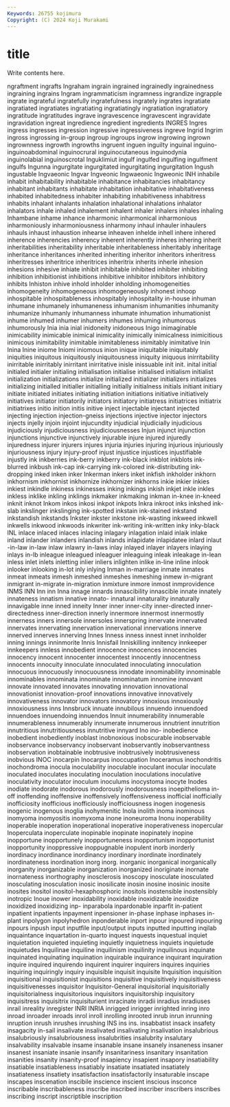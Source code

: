 ```yaml
---
Keywords: 26755 kojimura
Copyright: (C) 2024 Koji Murakami
---
```


# title

Write contents here.



ngraftment ingrafts Ingraham ingrain ingrained ingrainedly ingrainedness
ingraining ingrains Ingram ingrammaticism ingramness ingrandize ingrapple ingrate ingrateful ingratefully
ingratefulness ingrately ingrates ingratiate ingratiated ingratiates ingratiating ingratiatingly ingratiation ingratiatory
ingratitude ingratitudes ingrave ingravescence ingravescent ingravidate ingravidation ingreat ingredience ingredient
ingredients INGRES Ingres ingress ingresses ingression ingressive ingressiveness ingreve Ingrid
Ingrim ingross ingrossing in-group ingroup ingroups ingrow ingrowing ingrown ingrownness
ingrowth ingrowths ingruent inguen inguilty inguinal inguino- inguinoabdominal inguinocrural inguinocutaneous
inguinodynia inguinolabial inguinoscrotal Inguklimiut ingulf ingulfed ingulfing ingulfment ingulfs Ingunna
ingurgitate ingurgitated ingurgitating ingurgitation Ingush ingustable Ingvaeonic Ingvar Ingveonic Ingwaeonic
Ingweonic INH inhabile inhabit inhabitability inhabitable inhabitance inhabitancies inhabitancy inhabitant
inhabitants inhabitate inhabitation inhabitative inhabitativeness inhabited inhabitedness inhabiter inhabiting inhabitiveness
inhabitress inhabits inhalant inhalants inhalation inhalational inhalations inhalator inhalators inhale
inhaled inhalement inhalent inhaler inhalers inhales inhaling Inhambane inhame inhance
inharmonic inharmonical inharmonious inharmoniously inharmoniousness inharmony inhaul inhauler inhaulers inhauls
inhaust inhaustion inhearse inheaven inhelde inhell inhere inhered inherence inherencies
inherency inherent inherently inheres inhering inherit inheritabilities inheritability inheritable inheritableness
inheritably inheritage inheritance inheritances inherited inheriting inheritor inheritors inheritress inheritresses
inheritrice inheritrices inheritrix inherits inherle inhesion inhesions inhesive inhiate inhibit
inhibitable inhibited inhibiter inhibiting inhibition inhibitionist inhibitions inhibitive inhibitor inhibitors
inhibitory inhibits Inhiston inhive inhold inholder inholding inhomogeneities inhomogeneity inhomogeneous
inhomogeneously inhonest inhoop inhospitable inhospitableness inhospitably inhospitality in-house inhuman inhumane
inhumanely inhumaneness inhumanism inhumanities inhumanity inhumanize inhumanly inhumanness inhumate inhumation
inhumationist inhume inhumed inhumer inhumers inhumes inhuming inhumorous inhumorously Inia
inia inial inidoneity inidoneous Inigo inimaginable inimicability inimicable inimical inimicality
inimically inimicalness inimicitious inimicous inimitability inimitable inimitableness inimitably inimitative Inin
Inina Inine iniome Iniomi iniomous inion inique iniquitable iniquitably iniquities
iniquitous iniquitously iniquitousness iniquity iniquous inirritability inirritable inirritably inirritant inirritative
inisle inissuable init init. inital initial initialed initialer initialing initialisation
initialise initialised initialism initialist initialization initializations initialize initialized initializer initializers
initializes initializing initialled initialler initialling initially initialness initials initiant initiary
initiate initiated initiates initiating initiation initiations initiative initiatively initiatives initiator
initiatorily initiators initiatory initiatress initiatrices initiatrix initiatrixes initio inition initis
initive inject injectable injectant injected injecting injection injection-gneiss injections injective
injector injectors injects injelly injoin injoint injucundity injudicial injudicially injudicious
injudiciously injudiciousness injudiciousnesses Injun injunct injunction injunctions injunctive injunctively injurable
injure injured injuredly injuredness injurer injurers injures injuria injuries injuring
injurious injuriously injuriousness injury injury-proof injust injustice injustices injustifiable injustly
ink inkberries ink-berry inkberry ink-black inkblot inkblots ink-blurred inkbush ink-cap
ink-carrying ink-colored ink-distributing ink-dropping inked inken inker Inkerman inkers inket
inkfish inkholder inkhorn inkhornism inkhornist inkhornize inkhornizer inkhorns inkie inkier
inkies inkiest inkindle inkiness inkinesses inking inkings inkish inkjet inkle
inkles inkless inklike inkling inklings inkmaker inkmaking inkman in-knee in-kneed
inknit inknot Inkom inkos inkosi inkpot inkpots Inkra inkroot inks
inkshed ink-slab inkslinger inkslinging ink-spotted inkstain ink-stained inkstand inkstandish inkstands
Inkster inkster inkstone ink-wasting inkweed inkwell inkwells inkwood inkwoods inkwriter
ink-writing ink-written inky inky-black INL inlace inlaced inlaces inlacing inlagary
inlagation inlaid inlaik inlake inland inlander inlanders inlandish inlands inlapidate
inlapidatee inlard inlaut -in-law in-law inlaw inlawry in-laws inlay inlayed
inlayer inlayers inlaying inlays in-lb inleague inleagued inleaguer inleaguing inleak
inleakage in-lean inless inlet inlets inletting inlier inliers inlighten inlike
in-line inline inlook inlooker inlooking in-lot inly inlying Inman in-marriage
inmate inmates inmeat inmeats inmesh inmeshed inmeshes inmeshing inmew in-migrant
inmigrant in-migrate in-migration inmixture inmore inmost inmprovidence INMS INN Inn
inn Inna innage innards innascibility innascible innate innately innateness innatism
innative innato- innatural innaturality innaturally innavigable inne inned inneity Inner
inner inner-city inner-directed inner-directedness inner-direction innerly innermore innermost innermostly innerness
inners innersole innersoles innerspring innervate innervated innervates innervating innervation innervational
innervations innerve innerved innerves innerving Innes Inness inness innest innet
innholder inning innings inninmorite Innis Innisfail Inniskilling innitency innkeeper innkeepers
innless innobedient innocence innocences innocencies innocency innocent innocenter innocentest innocently
innocentness innocents innocuity innoculate innoculated innoculating innoculation innocuous innocuously innocuousness
innodate innominability innominable innominables innominata innominate innominatum innomine innovant innovate
innovated innovates innovating innovation innovational innovationist innovation-proof innovations innovative innovatively
innovativeness innovator innovators innovatory innoxious innoxiously innoxiousness inns Innsbruck innuate
innubilous innuendo innuendoed innuendoes innuendoing innuendos Innuit innumerability innumerable innumerableness
innumerably innumerate innumerous innutrient innutrition innutritious innutritiousness innutritive innyard Ino
ino- inobedience inobedient inobediently inoblast inobnoxious inobscurable inobservable inobservance inobservancy
inobservant inobservantly inobservantness inobservation inobtainable inobtrusive inobtrusively inobtrusiveness inobvious INOC
inocarpin Inocarpus inoccupation Inoceramus inochondritis inochondroma inocula inoculability inoculable inoculant
inocular inoculate inoculated inoculates inoculating inoculation inoculations inoculative inoculativity inoculator
inoculum inoculums inocystoma inocyte Inodes inodiate inodorate inodorous inodorously inodorousness
inoepithelioma in-off inoffending inoffensive inoffensively inoffensiveness inofficial inofficially inofficiosity inofficious
inofficiously inofficiousness inogen inogenesis inogenic inogenous inoglia inohymenitic Inola inolith
inoma inominous inomyoma inomyositis inomyxoma inone inoneuroma Inonu inoperability inoperable
inoperation inoperational inoperative inoperativeness inopercular Inoperculata inoperculate inopinable inopinate inopinately
inopine inopportune inopportunely inopportuneness inopportunism inopportunist inopportunity inoppressive inoppugnable inopulent
inorb inorderly inordinacy inordinance inordinancy inordinary inordinate inordinately inordinateness inordination
inorg inorg. inorganic inorganical inorganically inorganity inorganizable inorganization inorganized inoriginate
inornate inornateness inorthography inosclerosis inoscopy inosculate inosculated inosculating inosculation inosic
inosilicate inosin inosine inosinic inosite inosites inositol inositol-hexaphosphoric inositols inostensible
inostensibly inotropic Inoue inower inoxidability inoxidable inoxidizable inoxidize inoxidized inoxidizing
inp- inparabola inpardonable inparfit in-patient inpatient inpatients inpayment inpensioner in-phase
inphase inphases in-plant inpolygon inpolyhedron inponderable inport inpour inpoured inpouring
inpours inpush input inputfile input/output inputs inputted inputting inqilab inquaintance
inquartation in-quarto inquest inquests inquestual inquiet inquietation inquieted inquieting inquietly
inquietness inquiets inquietude inquietudes Inquilinae inquiline inquilinism inquilinity inquilinous inquinate
inquinated inquinating inquination inquirable inquirance inquirant inquiration inquire inquired inquirendo
inquirent inquirer inquirers inquires inquiries inquiring inquiringly inquiry inquisible inquisit
inquisite Inquisition inquisition inquisitional inquisitionist inquisitions inquisitive inquisitively inquisitiveness inquisitivenesses
inquisitor Inquisitor-General inquisitorial inquisitorially inquisitorialness inquisitorious inquisitors inquisitorship inquisitory inquisitress
inquisitrix inquisiturient inracinate inradii inradius inradiuses inrail inreality inregister INRI
INRIA inrigged inrigger inrighted inring inro inroad inroader inroads inrol
inroll inrolling inrooted inrub inrun inrunning inruption inrush inrushes inrushing
INS ins ins. insabbatist insack insafety insagacity in-sail insalivate insalivated
insalivating insalivation insalubrious insalubriously insalubriousness insalubrities insalubrity insalutary insalvability insalvable
insame insanable insane insanely insaneness insaner insanest insaniate insanie insanify
insanitariness insanitary insanitation insanities insanity insanity-proof insapiency insapient insapory insatiability
insatiable insatiableness insatiably insatiate insatiated insatiately insatiateness insatiety insatisfaction insatisfactorily
insaturable inscape inscapes inscenation inscibile inscience inscient inscious insconce inscribable
inscribableness inscribe inscribed inscriber inscribers inscribes inscribing inscript inscriptible inscription

